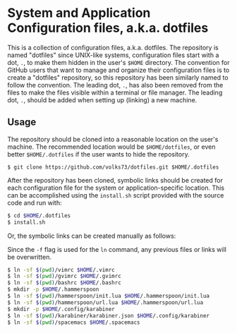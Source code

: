 # System and Application Configuration files, a.k.a. dotfiles

This is a collection of configuration files, a.k.a. dotfiles. The repository is named "dotfiles" since UNIX-like systems, configuration files start with a dot, `.`, to make them hidden in the user's `$HOME` directory. The convention for GitHub users that want to manage and organize their configuration files is to create a "dotfiles" repository, so this repository has been similarly named to follow the convention. The leading dot, `.`, has also been removed from the files to make the files visible within a terminal or file manager. The leading dot, `.`, should be added when setting up (linking) a new machine.

## Usage

The repository should be cloned into a reasonable location on the user's machine. The recommended location would be `$HOME/dotfiles`, or even better `$HOME/.dotfiles` if the user wants to hide the repository.

```
$ git clone https://github.com/volks73/dotfiles.git $HOME/.dotfiles
```

After the repository has been cloned, symbolic links should be created for each configuration file for the system or application-specific location. This can be accomplished using the `install.sh` script provided with the source code and run with:

```bash
$ cd $HOME/.dotfiles
$ install.sh
```

Or, the symbolic links can be created manually as follows:

Since the `-f` flag is used for the `ln` command, any previous files or links will be overwritten.

```bash
$ ln -sf $(pwd)/vimrc $HOME/.vimrc
$ ln -sf $(pwd)/gvimrc $HOME/.gvimrc
$ ln -sf $(pwd)/bashrc $HOME/.bashrc
$ mkdir -p $HOME/.hammerspoon
$ ln -sf $(pwd)/hammerspoon/init.lua $HOME/.hammerspoon/init.lua
$ ln -sf $(pwd)/hammerspoon/url.lua $HOME/.hammerspoon/url.lua
$ mkdir -p $HOME/.config/karabiner
$ ln -sf $(pwd)/karabiner/karabiner.json $HOME/.config/karabiner
$ ln -sf $(pwd)/spacemacs $HOME/.spacemacs
```

